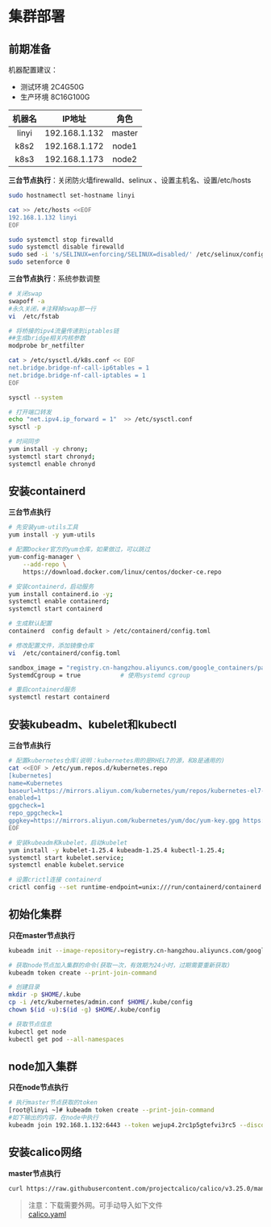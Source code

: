 # 集群部署
## 前期准备
机器配置建议：  
- 测试环境  2C4G50G
- 生产环境  8C16G100G

| 机器名 | IP地址 | 角色 |
| :----: | :----: | :----: |
| linyi | 192.168.1.132 | master |
| k8s2 | 192.168.1.172 | node1 |
| k8s3 | 192.168.1.173 | node2 |

**三台节点执行**：关闭防火墙firewalld、selinux 、设置主机名、设置/etc/hosts    
```bash
sudo hostnamectl set-hostname linyi

cat >> /etc/hosts <<EOF
192.168.1.132 linyi
EOF

sudo systemctl stop firewalld
sudo systemctl disable firewalld
sudo sed -i 's/SELINUX=enforcing/SELINUX=disabled/' /etc/selinux/config
sudo setenforce 0
```

**三台节点执行**：系统参数调整
```bash
# 关闭swap
swapoff -a 
#永久关闭，#注释掉swap那一行
vi  /etc/fstab

# 将桥接的ipv4流量传递到iptables链
##生成bridge相关内核参数
modprobe br_netfilter

cat > /etc/sysctl.d/k8s.conf << EOF
net.bridge.bridge-nf-call-ip6tables = 1
net.bridge.bridge-nf-call-iptables = 1
EOF

sysctl --system

# 打开端口转发
echo "net.ipv4.ip_forward = 1"  >> /etc/sysctl.conf
sysctl -p

# 时间同步
yum install -y chrony;
systemctl start chronyd;
systemctl enable chronyd
```
## 安装containerd
**三台节点执行**
```bash
# 先安装yum-utils工具
yum install -y yum-utils  

# 配置Docker官方的yum仓库，如果做过，可以跳过
yum-config-manager \
    --add-repo \
    https://download.docker.com/linux/centos/docker-ce.repo

# 安装containerd，启动服务
yum install containerd.io -y;
systemctl enable containerd;
systemctl start containerd

# 生成默认配置
containerd  config default > /etc/containerd/config.toml

# 修改配置文件，添加镜像仓库
vi  /etc/containerd/config.toml

sandbox_image = "registry.cn-hangzhou.aliyuncs.com/google_containers/pause:3.8"   # 修改为阿里云镜像地址
SystemdCgroup = true           # 使用systemd cgroup

# 重启containerd服务
systemctl restart containerd
```
## 安装kubeadm、kubelet和kubectl
**三台节点执行**
```bash
# 配置kubernetes仓库(说明：kubernetes用的是RHEL7的源，和8是通用的)
cat <<EOF > /etc/yum.repos.d/kubernetes.repo
[kubernetes]
name=Kubernetes
baseurl=https://mirrors.aliyun.com/kubernetes/yum/repos/kubernetes-el7-x86_64/
enabled=1
gpgcheck=1
repo_gpgcheck=1
gpgkey=https://mirrors.aliyun.com/kubernetes/yum/doc/yum-key.gpg https://mirrors.aliyun.com/kubernetes/yum/doc/rpm-package-key.gpg
EOF

# 安装kubeadm和kubelet，启动kubelet
yum install -y kubelet-1.25.4 kubeadm-1.25.4 kubectl-1.25.4;
systemctl start kubelet.service;
systemctl enable kubelet.service

# 设置crictl连接 containerd
crictl config --set runtime-endpoint=unix:///run/containerd/containerd.sock
```
## 初始化集群
**只在master节点执行**
```bash
kubeadm init --image-repository=registry.cn-hangzhou.aliyuncs.com/google_containers --apiserver-advertise-address=192.168.1.132 --kubernetes-version=v1.25.4  --service-cidr=10.15.0.0/16  --pod-network-cidr=10.18.0.0/16

# 获取node节点加入集群的命令(获取一次，有效期为24小时，过期需要重新获取)
kubeadm token create --print-join-command

# 创建目录
mkdir -p $HOME/.kube
cp -i /etc/kubernetes/admin.conf $HOME/.kube/config
chown $(id -u):$(id -g) $HOME/.kube/config

# 获取节点信息
kubectl get node 
kubectl get pod --all-namespaces
```

## node加入集群
**只在node节点执行**
```bash
# 执行master节点获取的token
[root@linyi ~]# kubeadm token create --print-join-command
#如下输出的内容，在node中执行
kubeadm join 192.168.1.132:6443 --token wejup4.2rc1p5gtefvi3rc5 --discovery-token-ca-cert-hash sha256:45da92e0918a2e7bf7bd46aa697c549693b2636c8bc8f9b9973ac2a3aace0ce8
```

## 安装calico网络
**master节点执行**
```bash
curl https://raw.githubusercontent.com/projectcalico/calico/v3.25.0/manifests/calico.yaml -O
```
> 注意：下载需要外网。可手动导入如下文件  
> [calico.yaml](./calico.yaml.md)

